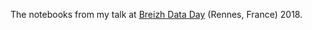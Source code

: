 The notebooks from my talk at [Breizh Data Day](https://breizhdataday.github.io/) (Rennes, France) 2018.
